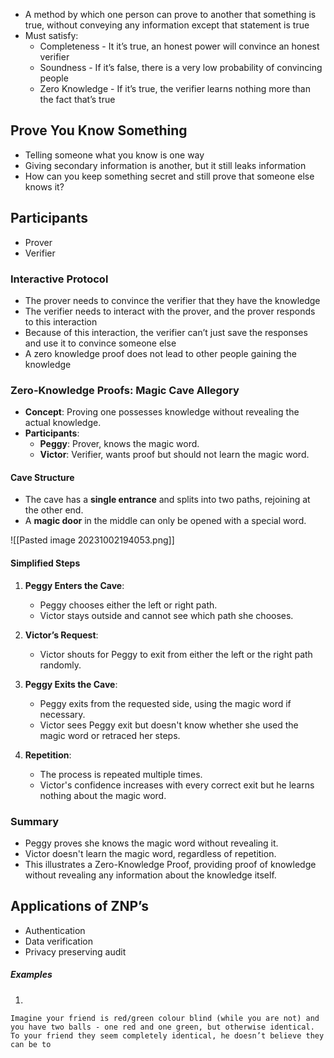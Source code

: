 - A method by which one person can prove to another that something is true, without conveying any information except that statement is true
- Must satisfy:
	- Completeness - It it’s true, an honest power will convince an honest verifier
	- Soundness - If it’s false, there is a very low probability of convincing people
	- Zero Knowledge - If it’s true, the verifier learns nothing more than the fact that’s true

## Prove You Know Something
- Telling someone what you know is one way
- Giving secondary information is another, but it still leaks information
- How can you keep something secret and still prove that someone else knows it?

## Participants
- Prover
- Verifier

### Interactive Protocol
- The prover needs to convince the verifier that they have the knowledge
- The verifier needs to interact with the prover, and the prover responds to this interaction
- Because of this interaction, the verifier can’t just save the responses and use it to convince someone else
- A zero knowledge proof does not lead to other people gaining the knowledge

### Zero-Knowledge Proofs: Magic Cave Allegory

- **Concept**: Proving one possesses knowledge without revealing the actual knowledge.
- **Participants**:
  - **Peggy**: Prover, knows the magic word.
  - **Victor**: Verifier, wants proof but should not learn the magic word.
#### Cave Structure
- The cave has a **single entrance** and splits into two paths, rejoining at the other end.
- A **magic door** in the middle can only be opened with a special word.

![[Pasted image 20231002194053.png]]
#### Simplified Steps
1. **Peggy Enters the Cave**:
   - Peggy chooses either the left or right path.
   - Victor stays outside and cannot see which path she chooses.

2. **Victor’s Request**:
   - Victor shouts for Peggy to exit from either the left or the right path randomly.

3. **Peggy Exits the Cave**:
   - Peggy exits from the requested side, using the magic word if necessary.
   - Victor sees Peggy exit but doesn't know whether she used the magic word or retraced her steps.

4. **Repetition**:
   - The process is repeated multiple times.
   - Victor's confidence increases with every correct exit but he learns nothing about the magic word.

### Summary
- Peggy proves she knows the magic word without revealing it.
- Victor doesn't learn the magic word, regardless of repetition.
- This illustrates a Zero-Knowledge Proof, providing proof of knowledge without revealing any information about the knowledge itself.

## Applications of ZNP’s
- Authentication
- Data verification
- Privacy preserving audit

##### Examples

1.
```
Imagine your friend is red/green colour blind (while you are not) and you have two balls - one red and one green, but otherwise identical. To your friend they seem completely identical, he doesn’t believe they can be to
```